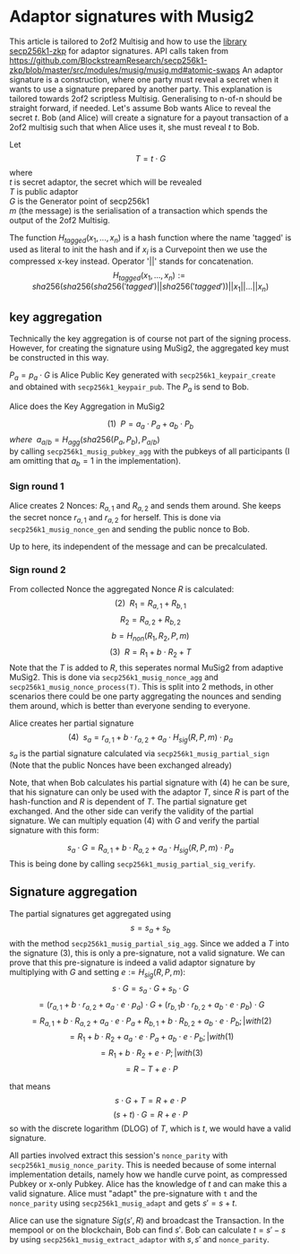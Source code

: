 # Adaptor signatures with Musig2 

This article is tailored to 2of2 Multisig and how to use the [library secp256k1-zkp](https://github.com/BlockstreamResearch/secp256k1-zkp/tree/master) for adaptor signatures.
API calls taken from https://github.com/BlockstreamResearch/secp256k1-zkp/blob/master/src/modules/musig/musig.md#atomic-swaps
An adaptor signature is a construction, where one party must reveal a secret when it wants to use a signature prepared by another party. 
This explanation is tailored towards 2of2 scriptless Multisig. Generalising to n-of-n should be straight forward, if needed.
Let's assume Bob wants Alice to reveal the secret $t$. Bob (and Alice) will create a signature for a payout transaction of a 2of2 multisig such that when Alice uses it, she must reveal $t$ to Bob.

Let
$$T=t \cdot G$$
where \
$t$ is secret adaptor, the secret which will be revealed\
$T$ is public adaptor\
$G$ is the Generator point of secp256k1\
$m$ (the message) is the serialisation of a transaction which spends the output of the 2of2 Multisig.

The function $H_{tagged}(x_1,...,x_n)$ is a hash function where the name 'tagged' is used as literal to init the hash and if $x_i$ is a Curvepoint then we use the compressed x-key instead. Operator '||' stands for concatenation.
$$H_{tagged}(x_1,...,x_n):=sha256(sha256(sha256('tagged')||sha256('tagged'))||x_1||...||x_n)$$

## key aggregation
Technically the key aggregation is of course not part of the signing process. However, for creating the signature using MuSig2, the aggregated key must be constructed in this way.

$P_a = p_a \cdot G$ is Alice Public Key
generated with `secp256k1_keypair_create` and obtained with `secp256k1_keypair_pub`. The $P_a$ is send to Bob.

Alice does the Key Aggregation in MuSig2

$$(1) \hspace{5pt} P = a_a \cdot P_a + a_b \cdot P_b$$
$where \hspace{5pt} a_{a/b} = H_{agg}(sha256(P_a,P_b),P_{a/b})$\
by calling `secp256k1_musig_pubkey_agg` with the pubkeys of all participants (I am omitting that $a_b=1$ in the implementation).

### Sign round 1
Alice creates 2 Nonces:
$R_{a,1}$ and $R_{a,2}$ and sends them around. She keeps the secret nonce $r_{a,1}$ and $r_{a,2}$ for herself.
This is done via `secp256k1_musig_nonce_gen` and sending the public nonce to Bob.

Up to here, its independent of the message and can be precalculated.

### Sign round 2
From collected Nonce the  aggregated Nonce $R$ is calculated:
$$(2)\hspace{5pt} R_1 = R_{a,1} + R_{b,1}$$
$$R_2 = R_{a,2} + R_{b,2}$$
$$b = H_{non}(R_1 , R_2, P, m) $$
$$(3)\hspace{5pt} R = R_1 + b \cdot R_2 + T$$
Note that the $T$ is added to $R$, this seperates normal MuSig2 from adaptive MuSig2.
This is done via `secp256k1_musig_nonce_agg` and `secp256k1_musig_nonce_process(T)`. This is split into 2 methods, in other scenarios there could be one party aggregating the nounces and sending them around, which is better than everyone sending to everyone.

Alice creates her partial signature
$$(4)\hspace{5pt} s_a = r_{a,1} + b \cdot r_{a,2} + a_a \cdot H_{sig}(R,P,m) \cdot p_a$$
$s_a$ is the partial signature calculated via `secp256k1_musig_partial_sign` (Note that the public Nonces have been exchanged already)

Note, that when Bob calculates his partial signature with (4) he can be sure, that his signature can only be used with the adaptor $T$, since $R$ is part of the hash-function and $R$ is dependent of $T$.
The partial signature get exchanged. And the other side can verify the validity of the partial signature.
We can multiply equation (4) with $G$ and verify the partial signature with this form:

$$s_a \cdot G = R_{a,1} + b \cdot R_{a,2}+a_a \cdot H_{sig}(R,P,m) \cdot P_a$$
This is being done by calling
`secp256k1_musig_partial_sig_verify`.
## Signature aggregation

The partial signatures get aggregated using
$$s=s_a+s_b$$
with the method `secp256k1_musig_partial_sig_agg`. Since we added a $T$ into the signature (3), this is only  a pre-signature, not a valid signature. 
We can prove that this pre-signature is indeed a valid adaptor signature by multiplying with $G$ and setting $e:=H_{sig}(R,P,m)$:
$$s\cdot G=s_a\cdot G+s_b\cdot G $$
$$=(r_{a,1} + b \cdot r_{a,2} + a_a \cdot e  \cdot p_a)\cdot G + (r_{b,1}b \cdot r_{b,2} + a_b \cdot e \cdot p_b)\cdot G$$
$$=R_{a,1}+b\cdot R_{a,2} + a_a\cdot e \cdot P_a + R_{b,1}+b\cdot R_{b,2} + a_b\cdot e \cdot P_b;|with (2)$$
$$= R_1 + b \cdot R_2 + a_a \cdot e  \cdot P_a + a_b  \cdot e \cdot P_b;| with (1)$$
$$= R_1 + b \cdot R_2 +  e \cdot P;|with (3)$$
$$= R - T + e \cdot P$$

that means
$$s \cdot G + T = R+e \cdot P$$
$$(s + t) \cdot G = R + e \cdot P$$
so with the discrete logarithm (DLOG) of $T$, which is  $t$, we would have a valid signature.

All parties involved extract this session's `nonce_parity` with `secp256k1_musig_nonce_parity`. This is needed because of some internal implementation details, namely how we handle curve point, as compressed Pubkey or x-only Pubkey. Alice has the knowledge of $t$ and can make this a valid signature.
Alice must "adapt" the pre-signature with `t` and the `nonce_parity` using  `secp256k1_musig_adapt` and gets  $s' = s+t$.

Alice can use the signature $Sig(s',R)$ and broadcast the Transaction. In the mempool or on the blockchain, Bob can find $s'$. Bob can calculate $t=s' - s$ by using `secp256k1_musig_extract_adaptor` with $s, s'$ and `nonce_parity`.
